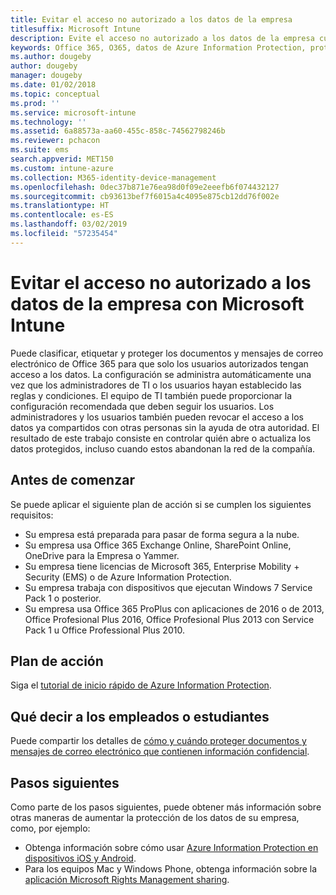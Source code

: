 ```yaml
---
title: Evitar el acceso no autorizado a los datos de la empresa
titlesuffix: Microsoft Intune
description: Evite el acceso no autorizado a los datos de la empresa cuando se comparten fuera de la red de esta con Microsoft Intune.
keywords: Office 365, O365, datos de Azure Information Protection, protección fuera de la red de la empresa, datos
ms.author: dougeby
author: dougeby
manager: dougeby
ms.date: 01/02/2018
ms.topic: conceptual
ms.prod: ''
ms.service: microsoft-intune
ms.technology: ''
ms.assetid: 6a88573a-aa60-455c-858c-74562798246b
ms.reviewer: pchacon
ms.suite: ems
search.appverid: MET150
ms.custom: intune-azure
ms.collection: M365-identity-device-management
ms.openlocfilehash: 0dec37b871e76ea98d0f09e2eeefb6f074432127
ms.sourcegitcommit: cb93613bef7f6015a4c4095e875cb12dd76f002e
ms.translationtype: HT
ms.contentlocale: es-ES
ms.lasthandoff: 03/02/2019
ms.locfileid: "57235454"
---
```

# <a name="prevent-unauthorized-access-to-company-data-using-microsoft-intune"></a>Evitar el acceso no autorizado a los datos de la empresa con Microsoft Intune

Puede clasificar, etiquetar y proteger los documentos y mensajes de correo electrónico de Office 365 para que solo los usuarios autorizados tengan acceso a los datos. La configuración se administra automáticamente una vez que los administradores de TI o los usuarios hayan establecido las reglas y condiciones. El equipo de TI también puede proporcionar la configuración recomendada que deben seguir los usuarios. Los administradores y los usuarios también pueden revocar el acceso a los datos ya compartidos con otras personas sin la ayuda de otra autoridad. El resultado de este trabajo consiste en controlar quién abre o actualiza los datos protegidos, incluso cuando estos abandonan la red de la compañía. 

## <a name="before-you-begin"></a>Antes de comenzar

Se puede aplicar el siguiente plan de acción si se cumplen los siguientes requisitos:
* Su empresa está preparada para pasar de forma segura a la nube.
* Su empresa usa Office 365 Exchange Online, SharePoint Online, OneDrive para la Empresa o Yammer.
* Su empresa tiene licencias de Microsoft 365, Enterprise Mobility + Security (EMS) o de Azure Information Protection.
* Su empresa trabaja con dispositivos que ejecutan Windows 7 Service Pack 1 o posterior.
* Su empresa usa Office 365 ProPlus con aplicaciones de 2016 o de 2013, Office Profesional Plus 2016, Office Profesional Plus 2013 con Service Pack 1 u Office Professional Plus 2010.

## <a name="action-plan"></a>Plan de acción

Siga el [tutorial de inicio rápido de Azure Information Protection](https://docs.microsoft.com/information-protection/get-started/infoprotect-quick-start-tutorial).  

## <a name="what-to-tell-employees-and-students"></a>Qué decir a los empleados o estudiantes

Puede compartir los detalles de [cómo y cuándo proteger documentos y mensajes de correo electrónico que contienen información confidencial](https://docs.microsoft.com/information-protection/deploy-use/help-users).

## <a name="next-steps"></a>Pasos siguientes

Como parte de los pasos siguientes, puede obtener más información sobre otras maneras de aumentar la protección de los datos de su empresa, como, por ejemplo: 

* Obtenga información sobre cómo usar [Azure Information Protection en dispositivos iOS y Android](https://docs.microsoft.com/information-protection/rms-client/mobile-app-faq).
* Para los equipos Mac y Windows Phone, obtenga información sobre la [aplicación Microsoft Rights Management sharing](https://technet.microsoft.com/dn451248).

